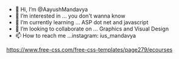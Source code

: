 - 👋 Hi, I’m @AayushMandavya
- 👀 I’m interested in ... you don't wanna know
- 🌱 I’m currently learning ... ASP dot net and javascript
- 💞️ I’m looking to collaborate on ... Graphics and Visual Design
- 📫 How to reach me ...instagram: ius_mandavya

<!---
AayushMandavya/AayushMandavya is a ✨ special ✨ repository because its `README.md` (this file) appears on your GitHub profile.
You can click the Preview link to take a look at your changes.
--->
https://www.free-css.com/free-css-templates/page279/ecourses
